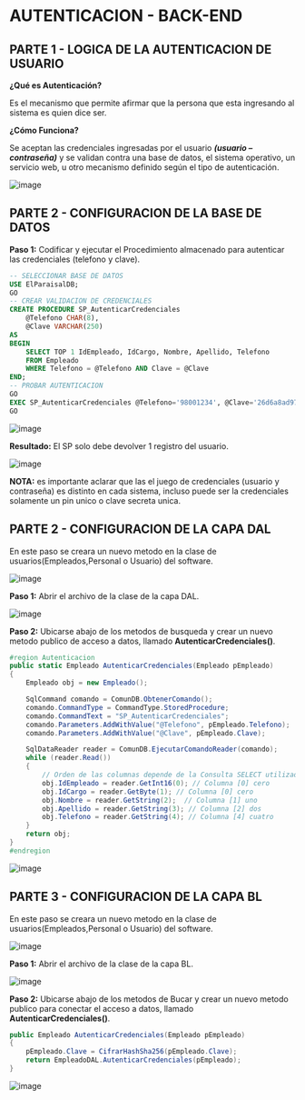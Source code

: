 # AUTENTICACION - BACK-END

## PARTE 1 - LOGICA DE LA AUTENTICACION DE USUARIO
**¿Qué es Autenticación?**

Es el mecanismo que permite afirmar que la persona que esta ingresando al sistema es quien dice ser.

**¿Cómo Funciona?**

Se aceptan las credenciales ingresadas por el usuario ***(usuario – contraseña)*** y se validan contra una base de datos, el sistema operativo, un servicio web, u otro mecanismo definido según el tipo de autenticación.

![image](https://github.com/user-attachments/assets/64a3dfc7-7ff4-461e-9ed1-b8eb7a39603b)

## PARTE 2 - CONFIGURACION DE LA BASE DE DATOS
**Paso 1:** Codificar y ejecutar el Procedimiento almacenado para autenticar las credenciales (telefono y clave).
```sql
-- SELECCIONAR BASE DE DATOS
USE ElParaisalDB;
GO
-- CREAR VALIDACION DE CREDENCIALES
CREATE PROCEDURE SP_AutenticarCredenciales
	@Telefono CHAR(8),
	@Clave VARCHAR(250)
AS
BEGIN
	SELECT TOP 1 IdEmpleado, IdCargo, Nombre, Apellido, Telefono
    FROM Empleado
    WHERE Telefono = @Telefono AND Clave = @Clave
END;
-- PROBAR AUTENTICACION
GO
EXEC SP_AutenticarCredenciales @Telefono='98001234', @Clave='26d6a8ad97c75ffc548f6873e5e93ce475479e3e1a1097381e54221fb53ec1d2';
GO
```
![image](https://github.com/user-attachments/assets/d5a6c8c2-4ab3-4eea-819c-122914d2f441)

**Resultado:** El SP solo debe devolver 1 registro del usuario.

![image](https://github.com/user-attachments/assets/ecad8c1a-b685-47ad-82f8-45cd07a211a2)

**NOTA:** es importante aclarar que las el juego de credenciales (usuario y contraseña) es distinto en cada sistema, incluso puede ser la credenciales solamente un pin unico o clave secreta unica. 


## PARTE 2 - CONFIGURACION DE LA CAPA DAL

En este paso se creara un nuevo metodo en la clase de usuarios(Empleados,Personal o Usuario) del software. 

![image](https://github.com/user-attachments/assets/48d1f122-7a80-44b7-b22b-232e64d07fc8)

**Paso 1:** Abrir el archivo de la clase de la capa DAL.

![image](https://github.com/user-attachments/assets/cf16d387-b06d-4132-b6aa-5f31b5fe7577)

**Paso 2:** Ubicarse abajo de los metodos de busqueda y crear un nuevo metodo publico de acceso a datos, llamado **AutenticarCredenciales()**.

```csharp
#region Autenticacion
public static Empleado AutenticarCredenciales(Empleado pEmpleado)
{
    Empleado obj = new Empleado();

    SqlCommand comando = ComunDB.ObtenerComando();
    comando.CommandType = CommandType.StoredProcedure;
    comando.CommandText = "SP_AutenticarCredenciales";
    comando.Parameters.AddWithValue("@Telefono", pEmpleado.Telefono);
    comando.Parameters.AddWithValue("@Clave", pEmpleado.Clave);

    SqlDataReader reader = ComunDB.EjecutarComandoReader(comando);
    while (reader.Read())
    {
        // Orden de las columnas depende de la Consulta SELECT utilizada
        obj.IdEmpleado = reader.GetInt16(0); // Columna [0] cero
        obj.IdCargo = reader.GetByte(1); // Columna [0] cero
        obj.Nombre = reader.GetString(2);  // Columna [1] uno
        obj.Apellido = reader.GetString(3); // Columna [2] dos
        obj.Telefono = reader.GetString(4); // Columna [4] cuatro
    }
    return obj;
}
#endregion
```

![image](https://github.com/user-attachments/assets/426619f1-c540-4165-adc4-7abf2683e3ef)

## PARTE 3 - CONFIGURACION DE LA CAPA BL

En este paso se creara un nuevo metodo en la clase de usuarios(Empleados,Personal o Usuario) del software. 

![image](https://github.com/user-attachments/assets/48d1f122-7a80-44b7-b22b-232e64d07fc8)

**Paso 1:** Abrir el archivo de la clase de la capa BL.

![image](https://github.com/user-attachments/assets/65bae78b-f9ab-4e98-8991-96b47735730a)


**Paso 2:** Ubicarse abajo de los metodos de Bucar y crear un nuevo metodo publico para conectar el acceso a datos, llamado **AutenticarCredenciales()**.

```csharp
public Empleado AutenticarCredenciales(Empleado pEmpleado)
{
    pEmpleado.Clave = CifrarHashSha256(pEmpleado.Clave);
    return EmpleadoDAL.AutenticarCredenciales(pEmpleado);
}
```

![image](https://github.com/user-attachments/assets/6b5ec932-43a2-419f-9b9d-ea262677f46b)

